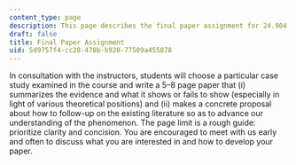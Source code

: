 ```yaml
---
content_type: page
description: This page describes the final paper assignment for 24.904 Language Acquisition.
draft: false
title: Final Paper Assignment
uid: 5d9757f4-cc28-478b-b920-77509a455878
---
```

In consultation with the instructors, students will choose a particular case study examined in the course and write a 5–8 page paper that (i) summarizes the evidence and what it shows or fails to show (especially in light of various theoretical positions) and (ii) makes a concrete proposal about how to follow-up on the existing literature so as to advance our understanding of the phenomenon. The page limit is a rough guide: prioritize clarity and concision. You are encouraged to meet with us early and often to discuss what you are interested in and how to develop your paper.